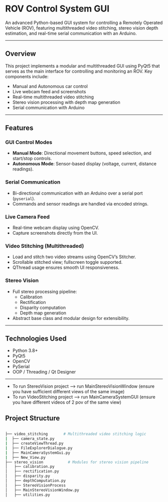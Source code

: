 # ROV Control System GUI

An advanced Python-based GUI system for controlling a Remotely Operated Vehicle (ROV), featuring multithreaded video stitching, stereo vision depth estimation, and real-time serial communication with an Arduino.

---

##  Overview

This project implements a modular and multithreaded GUI using PyQt5 that serves as the main interface for controlling and monitoring an ROV. Key components include:

- Manual and Autonomous car control
- Live webcam feed and screenshots
- Real-time multithreaded video stitching
- Stereo vision processing with depth map generation
- Serial communication with Arduino

---

## Features

### GUI Control Modes
- **Manual Mode**: Directional movement buttons, speed selection, and start/stop controls.
- **Autonomous Mode**: Sensor-based display (voltage, current, distance readings).

### Serial Communication
- Bi-directional communication with an Arduino over a serial port (`pyserial`).
- Commands and sensor readings are handled via encoded strings.

### Live Camera Feed
- Real-time webcam display using OpenCV.
- Capture screenshots directly from the UI.

### Video Stitching (Multithreaded)
- Load and stitch two video streams using OpenCV’s Stitcher.
- Scrollable stitched view; fullscreen toggle supported.
- QThread usage ensures smooth UI responsiveness.

### Stereo Vision
- Full stereo processing pipeline:
  - Calibration
  - Rectification
  - Disparity computation
  - Depth map generation
- Abstract base class and modular design for extensibility.

---

## Technologies Used

- Python 3.8+
- PyQt5
- OpenCV
- PySerial
- OOP / Threading / Qt Designer

---

* To run StereoVision project --> run MainStereoVisionWindow (ensure you have sufficient different views of the same image)
* To run VideoStitching project --> run MainCameraSystemGUI (ensure you have different videos of 2 pov of the same view)

## Project Structure

``` bash

├── video_stitching       # Multithreaded video stitching logic
|  ├── camera_state.py
|  ├── createViewThread.py
|  ├── FileExplorerDialogue.py
|  ├── MainCameraSystemGui.py
|  ├── New_View.py
├── stereo_vision           # Modules for stereo vision pipeline
│   ├── calibration.py
│   ├── rectification.py
│   ├── disparity.py
│   ├── depthComputation.py
│   ├── StereoVisionProcess
│   ├── MainStereoVisionWindow.py
│   ├── utilities.py


